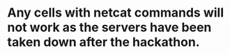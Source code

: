 # Any cells with netcat commands will not work as the servers have been taken down after the hackathon.